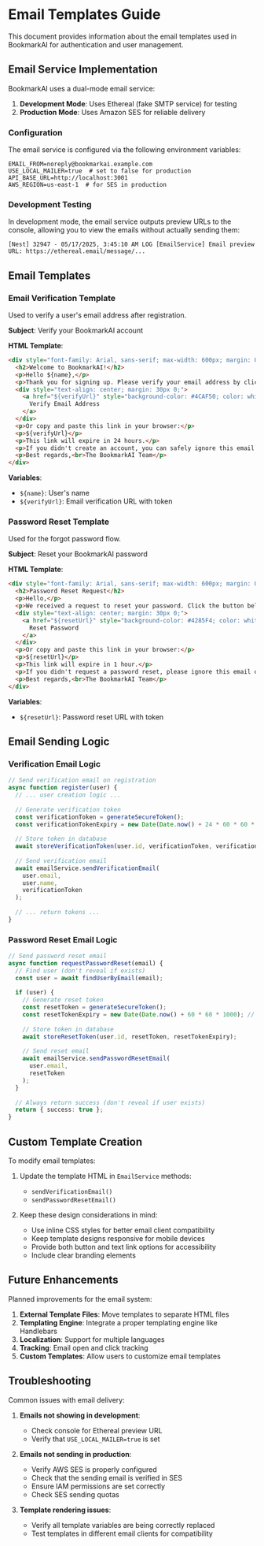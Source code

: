 # Email Templates Guide

This document provides information about the email templates used in BookmarkAI for authentication and user management.

## Email Service Implementation

BookmarkAI uses a dual-mode email service:

1. **Development Mode**: Uses Ethereal (fake SMTP service) for testing
2. **Production Mode**: Uses Amazon SES for reliable delivery

### Configuration

The email service is configured via the following environment variables:

```
EMAIL_FROM=noreply@bookmarkai.example.com
USE_LOCAL_MAILER=true  # set to false for production
API_BASE_URL=http://localhost:3001
AWS_REGION=us-east-1  # for SES in production
```

### Development Testing

In development mode, the email service outputs preview URLs to the console, allowing you to view the emails without actually sending them:

```
[Nest] 32947 - 05/17/2025, 3:45:10 AM LOG [EmailService] Email preview URL: https://ethereal.email/message/...
```

## Email Templates

### Email Verification Template

Used to verify a user's email address after registration.

**Subject**: Verify your BookmarkAI account

**HTML Template**:

```html
<div style="font-family: Arial, sans-serif; max-width: 600px; margin: 0 auto;">
  <h2>Welcome to BookmarkAI!</h2>
  <p>Hello ${name},</p>
  <p>Thank you for signing up. Please verify your email address by clicking the button below:</p>
  <div style="text-align: center; margin: 30px 0;">
    <a href="${verifyUrl}" style="background-color: #4CAF50; color: white; padding: 12px 20px; text-decoration: none; border-radius: 4px; font-weight: bold;">
      Verify Email Address
    </a>
  </div>
  <p>Or copy and paste this link in your browser:</p>
  <p>${verifyUrl}</p>
  <p>This link will expire in 24 hours.</p>
  <p>If you didn't create an account, you can safely ignore this email.</p>
  <p>Best regards,<br>The BookmarkAI Team</p>
</div>
```

**Variables**:
- `${name}`: User's name
- `${verifyUrl}`: Email verification URL with token

### Password Reset Template

Used for the forgot password flow.

**Subject**: Reset your BookmarkAI password

**HTML Template**:

```html
<div style="font-family: Arial, sans-serif; max-width: 600px; margin: 0 auto;">
  <h2>Password Reset Request</h2>
  <p>Hello,</p>
  <p>We received a request to reset your password. Click the button below to set a new password:</p>
  <div style="text-align: center; margin: 30px 0;">
    <a href="${resetUrl}" style="background-color: #4285F4; color: white; padding: 12px 20px; text-decoration: none; border-radius: 4px; font-weight: bold;">
      Reset Password
    </a>
  </div>
  <p>Or copy and paste this link in your browser:</p>
  <p>${resetUrl}</p>
  <p>This link will expire in 1 hour.</p>
  <p>If you didn't request a password reset, please ignore this email or contact support if you have concerns.</p>
  <p>Best regards,<br>The BookmarkAI Team</p>
</div>
```

**Variables**:
- `${resetUrl}`: Password reset URL with token

## Email Sending Logic

### Verification Email Logic

```typescript
// Send verification email on registration
async function register(user) {
  // ... user creation logic ...
  
  // Generate verification token
  const verificationToken = generateSecureToken();
  const verificationTokenExpiry = new Date(Date.now() + 24 * 60 * 60 * 1000); // 24 hours
  
  // Store token in database
  await storeVerificationToken(user.id, verificationToken, verificationTokenExpiry);
  
  // Send verification email
  await emailService.sendVerificationEmail(
    user.email,
    user.name,
    verificationToken
  );
  
  // ... return tokens ...
}
```

### Password Reset Email Logic

```typescript
// Send password reset email
async function requestPasswordReset(email) {
  // Find user (don't reveal if exists)
  const user = await findUserByEmail(email);
  
  if (user) {
    // Generate reset token
    const resetToken = generateSecureToken();
    const resetTokenExpiry = new Date(Date.now() + 60 * 60 * 1000); // 1 hour
    
    // Store token in database
    await storeResetToken(user.id, resetToken, resetTokenExpiry);
    
    // Send reset email
    await emailService.sendPasswordResetEmail(
      user.email,
      resetToken
    );
  }
  
  // Always return success (don't reveal if user exists)
  return { success: true };
}
```

## Custom Template Creation

To modify email templates:

1. Update the template HTML in `EmailService` methods:
   - `sendVerificationEmail()`
   - `sendPasswordResetEmail()`

2. Keep these design considerations in mind:
   - Use inline CSS styles for better email client compatibility
   - Keep template designs responsive for mobile devices
   - Provide both button and text link options for accessibility
   - Include clear branding elements

## Future Enhancements

Planned improvements for the email system:

1. **External Template Files**: Move templates to separate HTML files
2. **Templating Engine**: Integrate a proper templating engine like Handlebars
3. **Localization**: Support for multiple languages
4. **Tracking**: Email open and click tracking
5. **Custom Templates**: Allow users to customize email templates

## Troubleshooting

Common issues with email delivery:

1. **Emails not showing in development**:
   - Check console for Ethereal preview URL
   - Verify that `USE_LOCAL_MAILER=true` is set

2. **Emails not sending in production**:
   - Verify AWS SES is properly configured
   - Check that the sending email is verified in SES
   - Ensure IAM permissions are set correctly
   - Check SES sending quotas

3. **Template rendering issues**:
   - Verify all template variables are being correctly replaced
   - Test templates in different email clients for compatibility